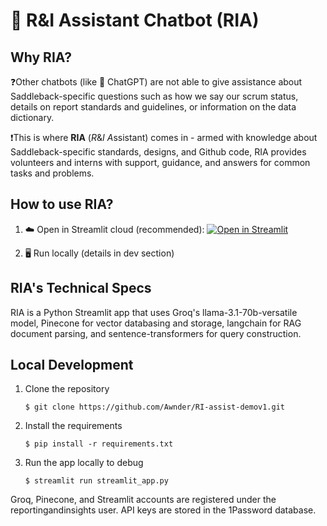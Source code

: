 # 💬 R&I Assistant Chatbot (RIA)

## Why RIA?

❓Other chatbots (like 🤖 ChatGPT) are not able to give assistance about Saddleback-specific questions such as how we say our scrum status, details on report standards and guidelines, or information on the data dictionary.

❗This is where **RIA** (*R*&*I* *A*ssistant) comes in - armed with knowledge about Saddleback-specific standards, designs, and Github code, RIA provides volunteers and interns with support, guidance, and answers for common tasks and problems.

## How to use RIA?

1. ☁️ Open in Streamlit cloud (recommended): [![Open in Streamlit](https://static.streamlit.io/badges/streamlit_badge_black_white.svg)](https://chatbot-template.streamlit.app/)

2. 🖥️ Run locally (details in dev section)

## RIA's Technical Specs

RIA is a Python Streamlit app that uses Groq's llama-3.1-70b-versatile model, Pinecone for vector databasing and storage, langchain for RAG document parsing, and sentence-transformers for query construction.

## Local Development

1. Clone the repository
   ```
   $ git clone https://github.com/Awnder/RI-assist-demov1.git
   ```

2. Install the requirements
   ```
   $ pip install -r requirements.txt
   ```

3. Run the app locally to debug
   ```
   $ streamlit run streamlit_app.py
   ```

Groq, Pinecone, and Streamlit accounts are registered under the reportingandinsights user.
API keys are stored in the 1Password database.